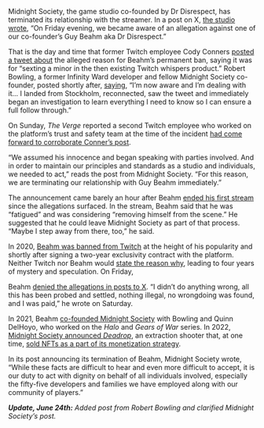 Midnight Society, the game studio co-founded by Dr Disrespect, has terminated its relationship with the streamer. In a post on X, [the studio wrote](https://x.com/12am/status/1805341504086622355), “On Friday evening, we became aware of an allegation against one of our co-founder’s Guy Beahm aka Dr Disrespect.”

That is the day and time that former Twitch employee Cody Conners [posted a tweet about](https://x.com/evoli/status/1804309358106546676) the alleged reason for Beahm’s permanent ban, saying it was for “sexting a minor in the then existing Twitch whispers product.” Robert Bowling, a former Infinity Ward developer and fellow Midnight Society co-founder, posted shortly after, [saying](https://x.com/fourzerotwo/status/1804390727541305548), “I’m now aware and I’m dealing with it... I landed from Stockholm, reconnected, saw the tweet and immediately began an investigation to learn everything I need to know so I can ensure a full follow through.”

On Sunday, *The Verge* reported a second Twitch employee who worked on the platform’s trust and safety team at the time of the incident [had come forward to corroborate Conner’s post](/2024/6/23/24183875/dr-disrespect-twitch-ban-explanation).

“We assumed his innocence and began speaking with parties involved. And in order to maintain our principles and standards as a studio and individuals, we needed to act,” reads the post from Midnight Society. “For this reason, we are terminating our relationship with Guy Beahm immediately.”

The announcement came barely an hour after Beahm [ended his first stream](https://go.skimresources.com/?id=1025X1701640&xs=1&url=https%3A%2F%2Fwww.youtube.com%2Flive%2FE73nGJocgAA%3Fsi%3DWPtWVjG5lcitonh5%26t%3D11574) since the allegations surfaced. In the stream, Beahm said that he was “fatigued” and was considering “removing himself from the scene.” He suggested that he could leave Midnight Society as part of that process. “Maybe I step away from there, too,” he said.

In 2020, [Beahm was banned from Twitch](/2020/6/26/21304907/dr-disrespect-twitch-ban-no-reason-given) at the height of his popularity and shortly after signing a two-year exclusivity contract with the platform. Neither Twitch nor Beahm would [state the reason why](/2020/7/16/21326873/dr-disrespect-interviews-twitch-disappearance-stream), leading to four years of mystery and speculation. On Friday,

Beahm [denied the allegations in posts to X](https://x.com/DrDisrespect/status/1804577136998776878). “I didn’t do anything wrong, all this has been probed and settled, nothing illegal, no wrongdoing was found, and I was paid,” he wrote on Saturday.

In 2021, Beahm [co-founded Midnight Society](https://venturebeat.com/games/robert-bowling-dr-disrespect-and-others-create-midnight-society-studio/) with Bowling and Quinn DelHoyo, who worked on the *Halo* and *Gears of War* series. In 2022, [Midnight Society announced *Deadrop*](https://www.forbes.com/sites/paultassi/2022/08/02/dr-disrespect-reveals-deadrop-his-fps-along-with-the-first-real-gameplay-footage/), an extraction shooter that, at one time, [sold NFTs as a part of its monetization strategy](https://www.forbes.com/sites/paultassi/2022/05/31/dr-disrespects-midnight-society-is-going-hard-on-nfts-with-polygon-partnership/?sh=3d6658d6552e).

In its post announcing its termination of Beahm, Midnight Society wrote, “While these facts are difficult to hear and even more difficult to accept, it is our duty to act with dignity on behalf of all individuals involved, especially the fifty-five developers and families we have employed along with our community of players.”

***Update, June 24th:** Added post from Robert Bowling and clarified Midnight Society’s post.*
